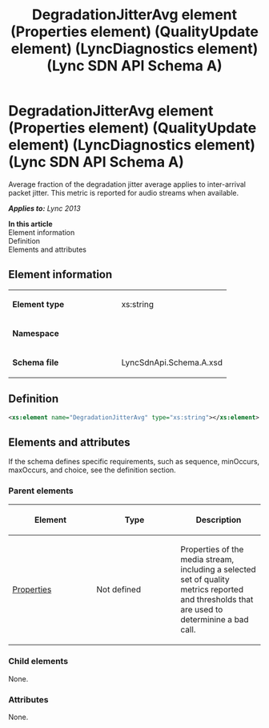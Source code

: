 ﻿---
title: DegradationJitterAvg element (Properties element) (QualityUpdate element) (LyncDiagnostics element) (Lync SDN API Schema A)
TOCTitle: DegradationJitterAvg element
ms:assetid: d5540f26-2179-d8ed-ab8c-ee85959b1cde
ms:mtpsurl: https://msdn.microsoft.com/en-us/library/Dn455027(v=office.15)
ms:contentKeyID: 57260896
ms.date: 07/24/2014
mtps_version: v=office.15
dev_langs:
- xml
---

# DegradationJitterAvg element (Properties element) (QualityUpdate element) (LyncDiagnostics element) (Lync SDN API Schema A)

Average fraction of the degradation jitter average applies to inter-arrival packet jitter. This metric is reported for audio streams when available.


_**Applies to:** Lync 2013_

**In this article**  
Element information  
Definition  
Elements and attributes  

## Element information

<table>
<colgroup>
<col style="width: 50%" />
<col style="width: 50%" />
</colgroup>
<tbody>
<tr class="odd">
<td><p><strong>Element type</strong></p></td>
<td><p>xs:string</p></td>
</tr>
<tr class="even">
<td><p><strong>Namespace</strong></p></td>
<td><p></p></td>
</tr>
<tr class="odd">
<td><p><strong>Schema file</strong></p></td>
<td><p>LyncSdnApi.Schema.A.xsd</p></td>
</tr>
</tbody>
</table>


## Definition

``` xml
<xs:element name="DegradationJitterAvg" type="xs:string"></xs:element>
```

## Elements and attributes

If the schema defines specific requirements, such as sequence, minOccurs, maxOccurs, and choice, see the definition section.

### Parent elements

<table>
<colgroup>
<col style="width: 33%" />
<col style="width: 33%" />
<col style="width: 33%" />
</colgroup>
<thead>
<tr class="header">
<th><p>Element</p></th>
<th><p>Type</p></th>
<th><p>Description</p></th>
</tr>
</thead>
<tbody>
<tr class="odd">
<td><p><a href="properties-element-qualityupdate-element-lyncdiagnostics-element-lync-sdn-api-schema-a.md">Properties</a></p></td>
<td><p>Not defined</p></td>
<td><p>Properties of the media stream, including a selected set of quality metrics reported and thresholds that are used to determinine a bad call.</p></td>
</tr>
</tbody>
</table>


### Child elements

None.

### Attributes

None.

